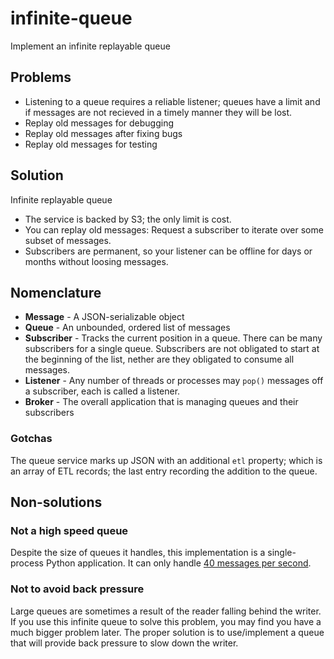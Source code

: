 # infinite-queue
Implement an infinite replayable queue

## Problems

* Listening to a queue requires a reliable listener; queues have a limit and if messages are not recieved in a timely manner they will be lost.
* Replay old messages for debugging
* Replay old messages after fixing bugs
* Replay old messages for testing

## Solution

Infinite replayable queue

* The service is backed by S3; the only limit is cost.
* You can replay old messages: Request a subscriber to iterate over some subset of messages.
* Subscribers are permanent, so your listener can be offline for days or months without loosing messages.


## Nomenclature

* **Message** - A JSON-serializable object
* **Queue** - An unbounded, ordered list of messages 
* **Subscriber** - Tracks the current position in a queue. There can be many subscribers for a single queue. Subscribers are not obligated to start at the beginning of the list, nether are they obligated to consume all messages.
* **Listener** - Any number of threads or processes may `pop()` messages off a subscriber, each is called a listener.
* **Broker** - The overall application that is managing queues and their subscribers

### Gotchas

The queue service marks up JSON with an additional `etl` property; which is an array of ETL records; the last entry recording the addition to the queue. 


## Non-solutions

### Not a high speed queue

Despite the size of queues it handles, this implementation is a single-process Python application. It can only handle [40 messages per second](tests/test_speed.py).  


### Not to avoid back pressure

Large queues are sometimes a result of the reader falling behind the writer. If you use this infinite queue to solve this problem, you may find you have a much bigger problem later. The proper solution is to use/implement a queue that will provide back pressure to slow down the writer.